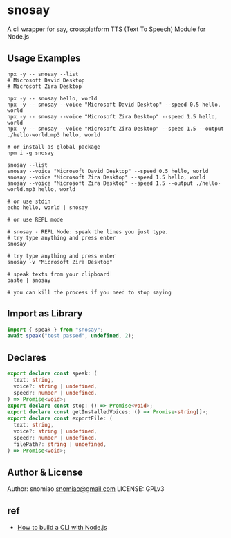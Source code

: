 # snosay

A cli wrapper for say, crossplatform TTS (Text To Speech) Module for Node.js

## Usage Examples

```shell
npx -y -- snosay --list
# Microsoft David Desktop
# Microsoft Zira Desktop

npx -y -- snosay hello, world
npx -y -- snosay --voice "Microsoft David Desktop" --speed 0.5 hello, world
npx -y -- snosay --voice "Microsoft Zira Desktop" --speed 1.5 hello, world
npx -y -- snosay --voice "Microsoft Zira Desktop" --speed 1.5 --output ./hello-world.mp3 hello, world

# or install as global package
npm i -g snosay

snosay --list
snosay --voice "Microsoft David Desktop" --speed 0.5 hello, world
snosay --voice "Microsoft Zira Desktop" --speed 1.5 hello, world
snosay --voice "Microsoft Zira Desktop" --speed 1.5 --output ./hello-world.mp3 hello, world

# or use stdin
echo hello, world | snosay

# or use REPL mode

# snosay - REPL Mode: speak the lines you just type.
# try type anything and press enter
snosay

# try type anything and press enter
snosay -v "Microsoft Zira Desktop"

# speak texts from your clipboard
paste | snosay

# you can kill the process if you need to stop saying
```

## Import as Library

```js
import { speak } from "snosay";
await speak("test passed", undefined, 2);
```

## Declares

```ts
export declare const speak: (
  text: string,
  voice?: string | undefined,
  speed?: number | undefined,
) => Promise<void>;
export declare const stop: () => Promise<void>;
export declare const getInstalledVoices: () => Promise<string[]>;
export declare const exportFile: (
  text: string,
  voice?: string | undefined,
  speed?: number | undefined,
  filePath?: string | undefined,
) => Promise<void>;
```

## Author & License

Author: snomiao <snomiao@gmail.com>
LICENSE: GPLv3

## ref

- [How to build a CLI with Node.js](https://www.twilio.com/blog/how-to-build-a-cli-with-node-js)
